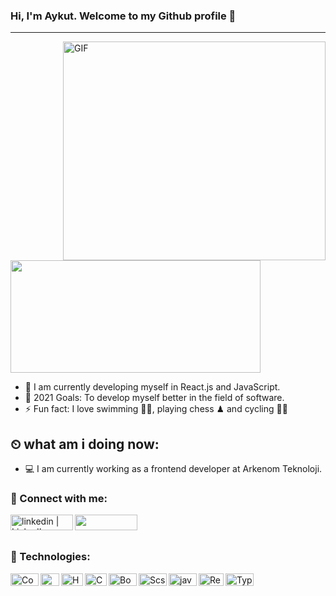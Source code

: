 ### Hi, I'm Aykut. Welcome to my Github profile 👋 
<hr />


<img align="right" alt="GIF" src="https://miro.medium.com/max/1838/1*DX_TIHaAWjPlY9KJ3OH_2w.gif" width="420" height="350" />
<img height="180em" width="400" border-radius: "5px" box-shadow: "10px 10px 25px 15px grey" src="https://github-readme-stats.vercel.app/api?username=aktehn&show_icons=true&hide_border=true&&count_private=true&include_all_commits=true" />



- 🌱 I am currently developing myself in React.js and JavaScript.
- 🥅 2021 Goals: To develop myself better in the field of software.
- ⚡ Fun fact: I love swimming 🏊‍♀️, playing chess ♟ and cycling 🚴‍♀️


## ⏲ what am i doing now:
- 💻 I am currently working as a frontend developer at Arkenom Teknoloji.

### 📩 Connect with me:
[<img align="left" alt="linkedin | LinkedIn" height="25px" width="100px" src="https://camo.githubusercontent.com/71924561236b297d0d9586b0a306d77c776e9e7a53a129550007091281cd636e/68747470733a2f2f696d672e736869656c64732e696f2f62616467652f2d4c696e6b6564496e2d3030373742353f7374796c653d666f722d7468652d6261646765266c6f676f3d4c696e6b6564696e266c6f676f436f6c6f723d7768697465" />][linkedin]
[<img align="left" height="25px" width="100" src="https://camo.githubusercontent.com/66c49360ba8aa1a8e2cac17b6b48cfc809479fc8908a92b6f2c361f22cc1f893/68747470733a2f2f696d672e736869656c64732e696f2f62616467652f2d476d61696c2d4431343833363f7374796c653d666f722d7468652d6261646765266c6f676f3d476d61696c266c6f676f436f6c6f723d7768697465" />][gmail]


<br />

[linkedin]: https://www.linkedin.com/in/aykut-da%C4%9F-989a91190/
[gmail]: mailto:adag6534@gmail.com

<br />

### 🔧 Technologies:
[<img align="left" alt="Code" height="20px" width="45px" src="https://camo.githubusercontent.com/3f289d98c7b8dc0adb54cbeebcac97d462b8f027f9b3b88deaaab35eddba49b8/68747470733a2f2f696d672e736869656c64732e696f2f62616467652f5653253230436f64652d3238324333343f6c6f676f3d76697375616c2d73747564696f2d636f6465266c6f676f436f6c6f723d303037414343" />][code]
[<img align="left" alt="Git" height="20px" width="30px" src="https://camo.githubusercontent.com/6872de59dac86ded0a8d5d2beb0cb20b0a9cd7e2bbd578493baa084ad5aa2700/68747470733a2f2f696d672e736869656c64732e696f2f62616467652f6769742d3238324333343f6c6f676f3d676974266c6f676f436f6c6f723d463035303332" />][git]
[<img align="left" alt="HTML" height="20px" width="35px" src="https://camo.githubusercontent.com/abcb2d8365dc291062b0a73ef91f79cb6477ceec8bbeffe915e0a05745990590/68747470733a2f2f696d672e736869656c64732e696f2f62616467652f48544d4c352d3238324333343f6c6f676f3d68746d6c35266c6f676f436f6c6f723d453334463236" />][html]
[<img align="left" alt="CSS" height="20px" width="35px" src="https://camo.githubusercontent.com/1d372ce1dd004b42242a105c8881a869738e4604097976354aeced3322f93bbd/68747470733a2f2f696d672e736869656c64732e696f2f62616467652f435353332d3238324333343f6c6f676f3d63737333266c6f676f436f6c6f723d313537324236" />][css]
[<img align="left" alt="Bootstrap" height="20px" width="45px" src="https://camo.githubusercontent.com/e56d586bf373ad33a4e8c7101246d54d5edc0fb52b87d309b899ce4818bd6086/68747470733a2f2f696d672e736869656c64732e696f2f62616467652f2d426f6f7473747261702d3536334437433f7374796c653d666c61742d737175617265266c6f676f3d626f6f747374726170" />][bootstrap]
[<img align="left" alt="Scss" height="20px" width="45px" src="https://camo.githubusercontent.com/1c29247ccb384a5e29f98ced0719ecd6c209bdcf9f6c0ebc1822479b8b47ddc3/68747470733a2f2f696d672e736869656c64732e696f2f62616467652f536173732d3238324333343f6c6f676f3d73617373266c6f676f436f6c6f723d434336363939" />][scss]
[<img align="left" alt="javascript" height="20px" width="45px" src="https://camo.githubusercontent.com/6f6990a311bb84dff8a426a5686eafc1986184c3b1066580fe36a9b0a0377d26/68747470733a2f2f696d672e736869656c64732e696f2f62616467652f4a6176615363726970742d3238324333343f6c6f676f3d6a617661736372697074266c6f676f436f6c6f723d463744463145" />][javascript]
[<img align="left" alt="React.js" height="20px" width="40px" src="https://camo.githubusercontent.com/137a7a0f28f9e326bcc81a5a0bd853c86435143774c15642d827a5788e778667/68747470733a2f2f696d672e736869656c64732e696f2f62616467652f2d52656163742d626c61636b3f7374796c653d666c61742d737175617265266c6f676f3d7265616374" />][react.js]
[<img align="left" alt="Type Script" height="20px" width="45px" src="https://camo.githubusercontent.com/143b42838efad2c30d8e0d05eb3dea6996e52a03b99576d8318edffd9bdd6155/68747470733a2f2f696d672e736869656c64732e696f2f62616467652f547970655363726970742d3238324333343f6c6f676f3d74797065736372697074266c6f676f436f6c6f723d333137384336" />][typescript]


<br />

[code]: https://code.visualstudio.com/
[git]: https://git-scm.com/
[html]: https://www.html.com/
[css]: https://www.css.com/
[bootstrap]: https://getbootstrap.com/
[scss]: https://sass-lang.com/guide
[javascript]:https://www.javascript.com/
[react.js]: https://tr.reactjs.org/
[typescript]: https://www.typescriptlang.org/

<br />
<br />

